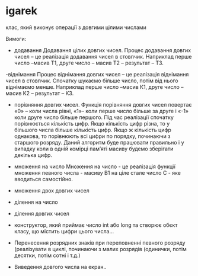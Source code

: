 igarek
======

клас, який виконує операції з довгими цілими числами

Вимоги:


- додавання
Додавання цілих довгих чисел. 
Процес додавання довгих чисел – це реалізація додавання чисел в стовпчик. 
Наприклад перше число –масив T1, друге число – масив T2 – результат – T3.

-віднімання
Процес віднімання довгих чисел – це реалізація віднімання чисел в стовпчик. 
Спочатку шукаємо більше число, потім від нього віднімаємо менше.
Наприклад перше число –масив К1, друге число – масив К2 – результат – К3.

- порівняння довгих чисел. 
Функція порівняння довгих чисел повертає 
«0» – коли числа рівні, 
«1»- коли перше число більше за друге 
і «-1» коли друге число більше першого. 
Під час реалізації спочатку порівнюється кількість цифр. 
Якщо кількість цифр різна, то у більшого числа більше кількість цифр. 
Якщо ж кількість цифр  однакова, то порівнюють всі цифри по порядку, починаючи з старшого розряду. 
Даний алгоритм буде працювати правильно і у випадку коли в одній комірці пам’яті масиву будемо зберігати декілька цифр.

- множення на число 
Множення на число - це реалізація функції множення 
певного числа - масиву В1 на ціле стале число С - яке вводиться самостійно.

- множення двох довгих чисел
- ділення на число 
- ділення довгих чисел
- конструктор, який приймає число int або long та створює обєкт класу, що містить цифри цього числа...
- Перенесення розрядних знаків при переповненні певного розряду 
  (реалізувати в циклі, починаючи з малих розрядів (одинички, потім десятки, потім сотні і т.д.)
- Виведення довгого числа на екран..


